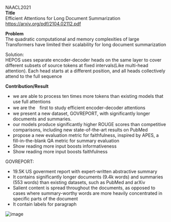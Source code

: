 NAACL2021\
**Title**\
Efficient Attentions for Long Document Summarization\
https://arxiv.org/pdf/2104.02112.pdf

**Problem**<br>
The quadratic computational and memory complexities of large Transformers have limited their scalability for long document summarization

Solution:\
HEPOS uses separate encoder-decoder heads on the same layer to cover different subsets of source tokens at fixed intervals(Like multi-head attention). Each head starts at a different position, and all heads collectively attend to the full sequence


**Contribution/Result**
- we are able to process ten times more tokens than existing models that use full attentions
- we are the　first to study efficient encoder-decoder attentions
- we present a new dataset, GOVREPORT, with significantly longer documents and summaries. 
- our models produce significantly higher ROUGE scores than competitive comparisons, including new state-of-the-art results on PubMed
- propose a new evaluation metric for faithfulness, inspired by APES, a fill-in-the-blank QA metric for summary evaluation
- Show reading more input boosts informativeness
- Show reading more input boosts faithfulness


GOVREPORT:
- 19.5K US goverment report with expert-written abstractive summary
- It contains significantly longer documents (9.4k words) and summaries (553 words) than existing datasets, such as PubMed and arXiv 
- Salient content is spread throughout the documents, as opposed to cases where summary-worthy words are more heavily concentrated in specific parts of the document
- It contain labels for paragraph


![image](https://user-images.githubusercontent.com/50447179/157228546-3a3c3e94-19ae-457c-9c51-246e69bf06e4.png)
